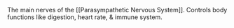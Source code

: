 The main nerves of the [[Parasympathetic Nervous System]].
Controls body functions like digestion, heart rate, & immune system.